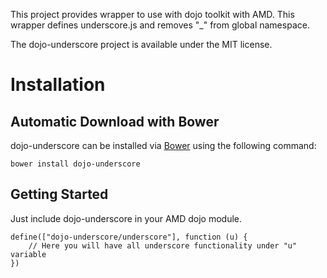 This project provides wrapper to use with dojo toolkit with AMD.
This wrapper defines underscore.js and removes "_" from global namespace.

The dojo-underscore project is available under the MIT license.

# Installation

## Automatic Download with Bower

dojo-underscore can be installed via [Bower](https://github.com/bower/bower)
using the following command:

    bower install dojo-underscore

## Getting Started

Just include dojo-underscore in your AMD dojo module.

```
define(["dojo-underscore/underscore"], function (u) {
    // Here you will have all underscore functionality under "u" variable
})
```
